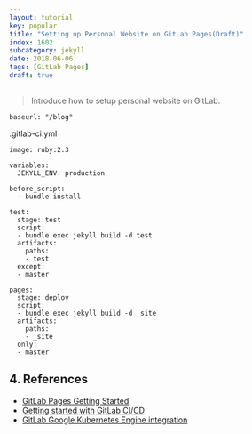 ```yaml
---
layout: tutorial
key: popular
title: "Setting up Personal Website on GitLab Pages(Draft)"
index: 1602
subcategory: jekyll
date: 2018-06-06
tags: [GitLab Pages]
draft: true
---
```


> Introduce how to setup personal website on GitLab.

```
baseurl: "/blog"
```

.gitlab-ci.yml
```raw
image: ruby:2.3

variables:
  JEKYLL_ENV: production

before_script:
  - bundle install

test:
  stage: test
  script:
  - bundle exec jekyll build -d test
  artifacts:
    paths:
    - test
  except:
  - master

pages:
  stage: deploy
  script:
  - bundle exec jekyll build -d _site
  artifacts:
    paths:
    - _site
  only:
  - master
```
## 4. References
* [GitLab Pages Getting Started](https://docs.gitlab.com/ee/user/project/pages/index.html)
* [Getting started with GitLab CI/CD](https://docs.GitLab.com/ee/ci/quick_start/README.html)
* [GitLab Google Kubernetes Engine integration](https://about.GitLab.com/google-cloud-platform/)
